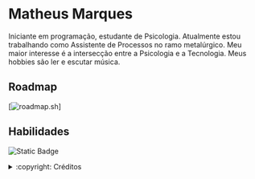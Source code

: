 
# Matheus Marques

Iniciante em programação, estudante de Psicologia. Atualmente estou trabalhando como Assistente de Processos no ramo metalúrgico.
Meu maior interesse é a intersecção entre a Psicologia e a Tecnologia. Meus hobbies são ler e escutar música.  

## Roadmap
[![roadmap.sh](https://roadmap.sh/card/tall/65c35b3a0c54812283aaed2a?variant=dark&roadmaps=frontend)]

## Habilidades
![Static Badge](https://img.shields.io/badge/HTML5%20-gray?style=for-the-badge&logo=html5&logoColor=%23E34F26)

<details>
  <summary> :copyright: Créditos</summary>
  - Card de progresso feito no [Roadmap.sh](https://roadmap.sh/)
  - Badge feito utilizando o [Shields.io](https://shields.io/) e o [Simpleincons.org](https://simpleicons.org/)
</details>
